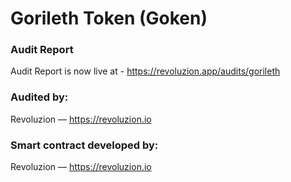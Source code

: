 # Gorileth Token (Goken)

### Audit Report
Audit Report is now live at - https://revoluzion.app/audits/gorileth

### Audited by:
Revoluzion — https://revoluzion.io

### Smart contract developed by:
Revoluzion — https://revoluzion.io
